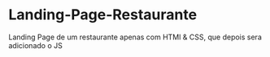 # Landing-Page-Restaurante
Landing Page de um restaurante apenas com HTMl & CSS, que depois sera adicionado o JS
